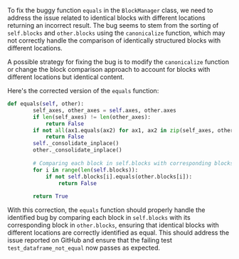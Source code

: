 To fix the buggy function `equals` in the `BlockManager` class, we need to address the issue related to identical blocks with different locations returning an incorrect result. The bug seems to stem from the sorting of `self.blocks` and `other.blocks` using the `canonicalize` function, which may not correctly handle the comparison of identically structured blocks with different locations.

A possible strategy for fixing the bug is to modify the `canonicalize` function or change the block comparison approach to account for blocks with different locations but identical content.

Here's the corrected version of the `equals` function:

```python
def equals(self, other):
        self_axes, other_axes = self.axes, other.axes
        if len(self_axes) != len(other_axes):
            return False
        if not all(ax1.equals(ax2) for ax1, ax2 in zip(self_axes, other_axes)):
            return False
        self._consolidate_inplace()
        other._consolidate_inplace()
        
        # Comparing each block in self.blocks with corresponding blocks in other.blocks
        for i in range(len(self.blocks)):
            if not self.blocks[i].equals(other.blocks[i]):
                return False
        
        return True
```

With this correction, the `equals` function should properly handle the identified bug by comparing each block in `self.blocks` with its corresponding block in `other.blocks`, ensuring that identical blocks with different locations are correctly identified as equal. This should address the issue reported on GitHub and ensure that the failing test `test_dataframe_not_equal` now passes as expected.